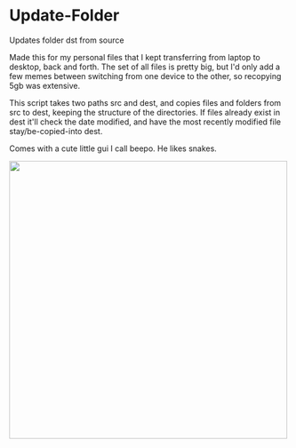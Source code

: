 # Update-Folder
Updates folder dst from source

Made this for my personal files that I kept transferring from laptop to desktop, back and forth.
The set of all files is pretty big, but I'd only add a few memes between switching from one device to the other, so recopying 5gb was extensive.

This script takes two paths src and dest, and copies files and folders from src to dest, keeping the structure of the directories.
If files already exist in dest it'll check the date modified, and have the most recently modified file stay/be-copied-into dest.

Comes with a cute little gui I call beepo. He likes snakes.

<img src="https://github.com/TKosa/Update-Folder/blob/master/beepo.png" width="500">